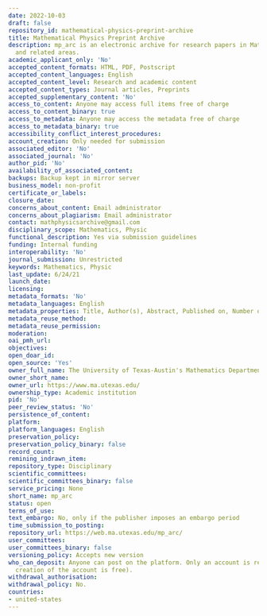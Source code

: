 ```yaml
---
date: 2022-10-03
draft: false
repository_id: mathematical-physics-preprint-archive
title: Mathematical Physics Preprint Archive
description: mp_arc is an electronic archive for research papers in Mathematical Physics
  and related areas.
academic_applicant_only: 'No'
accepted_content_formats: HTML, PDF, Postscript
accepted_content_languages: English
accepted_content_level: Research and academic content
accepted_content_types: Journal articles, Preprints
accepted_supplementary_content: 'No'
access_to_content: Anyone may access full items free of charge
access_to_content_binary: true
access_to_metadata: Anyone may access the metadata free of charge
access_to_metadata_binary: true
accessibility_conflict_interest_procedures:
account_creation: Only needed for submission
associated_editor: 'No'
associated_journal: 'No'
author_pid: 'No'
availability_of_associated_content:
backups: Backup kept in mirror server
business_model: non-profit
certificate_or_labels:
closure_date:
concerns_about_content: Email administrator
concerns_about_plagiarism: Email administrator
contact: mathphysicsarchive@gmail.com
disciplinary_scope: Mathematics, Physic
functional_description: Yes via submission guidelines
funding: Internal funding
interoperability: 'No'
journal_submission: Unrestricted
keywords: Mathematics, Physic
last_update: 6/24/21
launch_date:
licensing:
metadata_formats: 'No'
metadata_languages: English
metadata_properties: Title, Author(s), Abstract, Published on, Number of Words, Format
metadata_reuse_method:
metadata_reuse_permission:
moderation:
oai_pmh_url:
objectives:
open_doar_id:
open_source: 'Yes'
owner_full_name: The University of Texas-Austin's Mathematics Department
owner_short_name:
owner_url: https://www.ma.utexas.edu/
ownership_type: Academic institution
pid: 'No'
peer_review_status: 'No'
persistence_of_content:
platform:
platform_languages: English
preservation_policy:
preservation_policy_binary: false
record_count:
remining_indrawn_item:
repository_type: Disciplinary
scientific_committees:
scientific_committees_binary: false
service_pricing: None
short_name: mp_arc
status: open
terms_of_use:
text_embargo: No, only if the publisher imposes an embargo period
time_submission_to_posting:
repository_url: https://web.ma.utexas.edu/mp_arc/
user_committees:
user_committees_binary: false
versioning_policy: Accepts new version
who_can_deposit: Anyone can post on the platform. Only an account is required ( The
  creation of the account is free).
withdrawal_authorisation:
withdrawal_policy: No.
countries:
- united-states
---
```



